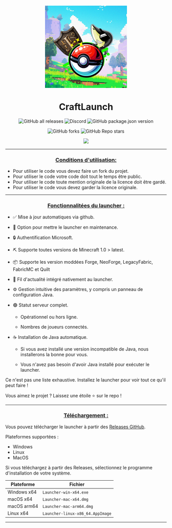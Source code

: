 <p align="center"><img src="../src/assets/images/icon.png" alt="icon-launcher"></p>

<h1 align="center">CraftLaunch</h1>

[<p align="center">]()
![GitHub all releases](https://img.shields.io/github/downloads/luuxis/Selvania-Launcher/total?style=for-the-badge)
![Discord](https://img.shields.io/discord/819729377650278420?style=for-the-badge)
![GitHub package.json version](https://img.shields.io/github/package-json/v/luuxis/Selvania-Launcher?style=for-the-badge)
[<p align="center">]()
![GitHub forks](https://img.shields.io/github/forks/luuxis/Selvania-Launcher?style=for-the-badge)
![GitHub Repo stars](https://img.shields.io/github/stars/luuxis/Selvania-Launcher?style=for-the-badge)

<p align="center">
    <a href="http://discord.luuxis.fr">
        <img src="https://invidget.switchblade.xyz/e9q7Yr2cuQ">
    </a>
</p>

---
### **<ins><p align="center">Conditions d'utilisation:</p>**
- Pour utiliser le code vous devez faire un fork du projet.
- Pour utiliser le code votre code doit tout le temps être public.
- Pour utiliser le code toute mention originale de la licence doit être gardé.
- Pour utiliser le code vous devez garder la licence originale.
---

### **<ins><p align="center">Fonctionnalitées du launcher :</p>**

- ✅ Mise à jour automatiques via github.

- 🔴 Option pour mettre le launcher en maintenance.

- 🔒 Authentification Microsoft.

- ⛏️ Supporte toutes versions de Minecraft 1.0 > latest.

- 📦 Supporte les version moddées Forge, NeoForge, LegacyFabric, FabricMC et Quilt

- 📰 Fil d'actualité intégré nativement au launcher.

- ⚙️ Gestion intuitive des paramètres, y compris un panneau de configuration Java.

- 🟢 Statut serveur complet.

    - Opérationnel ou hors ligne.
    
    - Nombres de joueurs connectés.

- ☕ Installation de Java automatique.

    - Si vous avez installé une version incompatible de Java, nous installerons la bonne pour vous.
    
    - Vous n'avez pas besoin d'avoir Java installé pour exécuter le launcher.

Ce n'est pas une liste exhaustive. Installez le launcher pour voir tout ce qu'il peut faire !

Vous aimez le projet ? Laissez une étoile ⭐ sur le repo !

---

### **<ins><p align="center">Téléchargement :</p>**

Vous pouvez télécharger le launcher à partir des [Releases GitHub](../../../releases).

Plateformes supportées :

- Windows 
- Linux
- MacOS

Si vous téléchargez à partir des Releases, sélectionnez le programme d'installation de votre système.

 Plateforme | Fichier |
| -------- | ---- |
| Windows x64 | `Launcher-win-x64.exe ` |
| macOS x64 | `Launcher-mac-x64.dmg` |
| macOS arm64 | `Launcher-mac-arm64.dmg` |
| Linux x64 | `Launcher-linux-x86_64.AppImage` |

---
